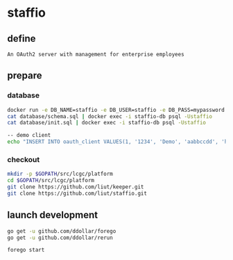 # staffio
## define

    An OAuth2 server with management for enterprise employees


## prepare

### database
````sh
docker run -e DB_NAME=staffio -e DB_USER=staffio -e DB_PASS=mypassword -p 54322:5432 -d --name staffio-db lcgc/postgresql:9.5.2
cat database/schema.sql | docker exec -i staffio-db psql -Ustaffio
cat database/init.sql | docker exec -i staffio-db psql -Ustaffio

-- demo client
echo "INSERT INTO oauth_client VALUES(1, '1234', 'Demo', 'aabbccdd', 'http://localhost:3000/appauth', '{}', now());" | docker exec -i staffio-db staffio staffio


````

### checkout

````sh
mkdir -p $GOPATH/src/lcgc/platform
cd $GOPATH/src/lcgc/platform
git clone https://github.com/liut/keeper.git
git clone https://github.com/liut/staffio.git
````


## launch development

````sh
go get -u github.com/ddollar/forego
go get -u github.com/ddollar/rerun

forego start
````
